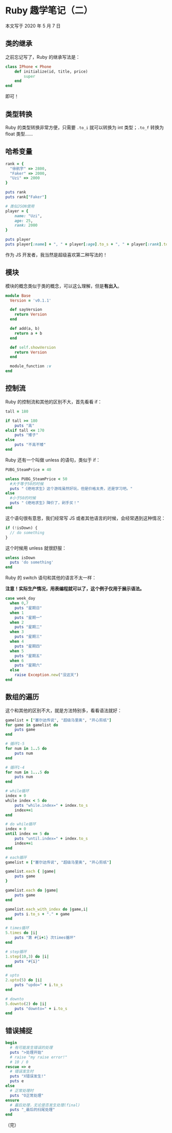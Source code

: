 # Ruby 趣学笔记（二）

本文写于 2020 年 5 月 7 日

## 类的继承

之前忘记写了，Ruby 的继承写法是：

```ruby
class IPhone < Phone
    def initialize(id, title, price)
        super
    end
end
```

即可！

## 类型转换

Ruby 的类型转换非常方便，只需要 `.to_i` 就可以转换为 int 类型；`.to_f` 转换为 float 类型……

## 哈希变量

```ruby
rank = {
  "徐航宇" => 2800,
  "Faker" => 2000,
  "Uzi" => 2000
}

puts rank
puts rank["Faker"]

# 类似JSON使用
player = {
    name: "Uzi",
    age: 25,
    rank: 2000
}

puts player
puts player[:name] + ", " + player[:age].to_s + ", " + player[:rank].to_s
```

作为 JS 开发者，我当然是超级喜欢第二种写法的！

## 模块

模块的概念类似于类的概念，可以这么理解，但是**有出入**。

```ruby
module Base
  Version = 'v0.1.1'

  def sayVersion
    return Version
  end

  def add(a, b)
    return a + b
  end

  def self.showVersion
    return Version
  end

  module_function :v
end
```

## 控制流

Ruby 的控制流和其他的区别不大，首先看看 if：

```ruby
tall = 180

if tall >= 180
    puts "高"
elsif tall <= 170
    puts "矮子"
else
    puts "不高不矮"
end
```

Ruby 还有一个叫做 unless 的语句，类似于 if：

```ruby
PUBG_SteamPrice = 40

unless PUBG_SteamPrice < 50
  #大于等于50的时候
  puts "《绝地求生》这个游戏虽然好玩，但是价格太贵，还是学习吧。"
else
  #小于50的时候
  puts "《绝地求生》降价了，剁手买！"
end
```

这个语句很有意思，我们经常写 JS 或者其他语言的时候，会经常遇到这种情况：

```javascript
if (!isDown) {
  // do something
}
```

这个时候用 unless 就很舒服：

```ruby
unless isDown
  puts 'do something'
end
```

Ruby 的 switch 语句和其他的语言不太一样：

**注意！实际生产情况，用表编程就可以了，这个例子仅用于展示语法。**

```ruby
case week_day
  when 0,7
    puts "星期日"
  when 1
    puts "星期一"
  when 2
    puts "星期二"
  when 3
    puts "星期三"
  when 4
    puts "星期四"
  when 5
    puts "星期五"
  when 6
    puts "星期六"
  else
    raise Exception.new("没这天")
end
```

## 数组的遍历

这个和其他的区别不大，就是方法特别多，看看语法就好：

```ruby
gamelist = ["塞尔达传说", "超级马里奥", "开心剪纸"]
for game in gamelist do
    puts game
end

# 循环1-5
for num in 1..5 do
    puts num
end

# 循环1-4
for num in 1...5 do
    puts num
end

# while循环
index = 0
while index < 5 do
    puts "while.index=" + index.to_s
    index+=1
end

# do while循环
index = 0
until index == 5 do
    puts "until.index=" + index.to_s
    index+=1
end

# each循环
gamelist = ["塞尔达传说", "超级马里奥", "开心剪纸"]

gamelist.each { |game|
    puts game
}

gamelist.each do |game|
    puts game
end

gamelist.each_with_index do |game,i|
    puts i.to_s + "." + game
end

# times循环
5.times do |i|
    puts "第 #{i+1} 次times循环"
end

# step循环
1.step(10,3) do |i|
    puts "#{i}"
end

# upto
2.upto(5) do |i|
    puts "updo=" + i.to_s
end

# downto
5.downto(2) do |i|
    puts "downto=" + i.to_s
end
```

## 错误捕捉

```ruby
begin
  # 有可能发生错误的处理
  puts ">处理开始"
  # raise "my raise error!"
  # 10 / 0
rescue => e
  # 错误发生时
  puts "X错误发生!"
  puts e
else
  # 正常处理时
  puts "O正常处理"
ensure
  # 最后处理，无论是否发生处理(final)
  puts "_最后的扫尾处理"
end
```

（完）
